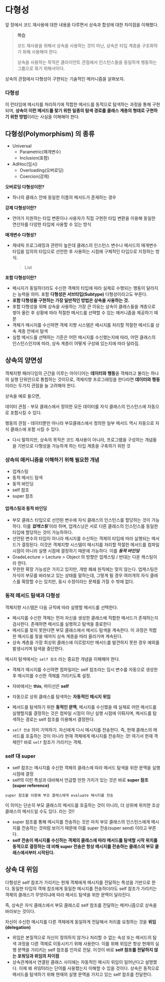 # 다형성

앞 장에서 코드 재사용에 대한 내용을 다루면서 상속과 합성에 대한 차이점을 이해했다.

> **복습**
>
> 코드 재사용을 위해서 상속을 사용하는 것이 아닌, 상속은 타입 계층을 구조화하기 위해 사용해야 한다.
>
> 상속을 사용하는 목적은 클라이언트 관점에서 인스턴스들을 동일하게 행동하는 그룹으로 묶기 위해서이다.



상속의 관점에서 다형성이 구현되는 기술적인 메커니즘을 살펴보자.

### 다형성

이 런타임에 메시지를 처리하기에 적합한 메서드를 동적으로 탐색하는 과정을 통해 구현되며, **상속이 이런 메서드를 찾기 위한 일종의 탐색 경로를 클래스 계층의 형태로 구현하기 위한 방법**이라는 사실을 이해해야 한다.



## 다형성(Polymorphism) 의 종류

- Universal
  - Parametric(매개변수)
  - Inclusion(포함)
- AdHoc(임시)
  - Overloading(오버로딩)
  - Coercion(강제)



**오버로딩 다형성이란?**

- 하나의 클래스 안에 동일한 이름의 메서드가 존재하는 경우



**강제 다형성이란?**

- 언어가 지원하는 타입 변환이나 사용자가 직접 구현한 타입 변환을 이용해 동일한 연산자를 다양한 타입에 사용할 수 있는 방식



**매개변수 다형성?**

- 제네릭 프로그래밍과 관련이 높은데 클래스의 인스턴스 변수나 메서드의 매개변수 타입을 임의의 타입으로 선언한 후 사용하는 시점에 구체적인 타입으로 지정하는 방식.

  > List<T>



**포함 다형성이란?**

- 메시지가 동일하더라도 수신한 객체의 타입에 따라 실제로 수행되는 행동이 달라지는 능력을 의미. 포함 **다형성은 서브타입(Subtype)** 다형성이라고도 부른다.
- **포함 다형성을 구현하는 가장 일반적인 방법은 상속을 사용하는 것.** 
- 포함 다형성을 위해 상속을 사용하는 가장 큰 이유는 상속이 클래스들을 계층으로 쌓아 올린 후 상황에 따라 적절한 메서드를 선택할 수 있는 매커니즘을 제공하기 때문
- 객체가 메시지를 수신하면 객체 지향 시스템은 메시지를 처리할 적절한 메서드를 상속 계층 안에서 탐색
- 실할 메서드를 선택하는 기준은 어떤 메시지를 수신했는지에 따라, 어떤 클래스의 인스턴스인지에 따라, 상속 계층이 어떻게 구성돼 있는지에 따라 달라짐.



## 상속의 양면성

 객체지향 패러다임의 근간을 이루는 아이디어는 **데이터와 행동**을 객체라고 불리는 하나의 실행 단위안으로 통합하는 것이므로, 객체지향 프로그래밍을 한다라면 **데이터와 행동**이라는 두가지 관점을 늘 고려해야 한다.



상속을 예로 들으면,

데이터 관점 - 부모 클래스에서 정의한 모든 데이터를 자식 클래스의 인스턴스에 자동으로 포함시킬 수 있다.

행동의 관점 - 데이터뿐만 아니라 부모클래스에서 정의한 일부 메서드 역시 자동으로 자식 클래스에 포함 시킬 수 있다.



- 다시 말하지만, 상속의 목적은 코드 재사용이 아니라, 프로그램을 구성하는 개념들을 기반으로 다형성을 가능하게 하는 타입 계층을 구축하기 위한 것



### 상속의 매커니즘을 이해하기 위해 필요한 개념

- 업캐스팅
- 동적 메서드 탐색
- 동적 바인딩
- self 참조
- super 참조



#### 업캐스팅과 동적 바인딩

- 부모 클래스 타입으로 선언된 변수에 자식 클래스의 인스턴스를 할당하는 것이 가능하다. 이를 ***업캐스팅*** 이라 하며, 업캐스닝은 서로 다른 클래스의 인스턴스를 동일한 타입에 할당하는 것이 가능하하다.
- 선언된 변수의 타입이 아니라 메시지를 수신하는 객체의 타입에 따라 실행되는 메서드가 결정된다. 이것은 객체지향 시스템이 메시지를 처리할 적절한 메서드를 컴파일 시점이 아니라 실행 시점에 결정하기 때문에 가능하다. 이를 ***동적 바인딩***
-  GradeLecture > Lecture > Object 의 방향은 업캐스팅 / 반대는 다운 캐스팅이라 한다.
- 무한한 확장 가능성은 가지고 있지만, 개방 폐쇄 원칙에는 맞지 않는다. 업캐스팅은 자식이 부모를 바라보고 있는 상태를 말하는데, 그렇게 될 경우 여러개의 자식 클래스를 확장할 수는 있지만, 동시 수정이라는 문제를 가질 수 밖에 없다.

### 동적 메서드 탐색과 다형성

객체지향 시스템은 다음 규칙에 따라 실행할 메서드를 선택한다.

- 메시지를 수신한 객체는 먼저 자신을 생성한 클래스에 적합한 메서드가 존재하는지 검사한다. 존재하면 메서드를 실행하고 탐색을 종료한다
- 메서드를 찾지 못한다면 부모 클래스에서 메서드 탐색을 계속한다. 이 과정은 적합한 메서드를 찾을 때까지 상속 계층을 따라 올라가며 계속된다.
- 상속 계층을 가장 최상위 클래스에 이르렀지만 메서드를 발견하지 못한 경우 예외를 발생시키며 탐색을 중단한다.



메시지 탐색에서는 `self 참조` 라는 중요한 개념을 이해해야 한다.

- 객체가 메시지를 수신하면 컴파일러는 self 참조라는 임시 변수를 자동으로 생성한 후 메시지를 수신한 객체를 가리키도록 설정.
- 자바에서는 **this**, 파이선은 **self**
- 자동으로 상위 클래스를 탐색하는 **자동적인 메시지 위임**

- 메서드를 탐색하기 위한 **동적인 문맥**, 메시지를 수신했을 때 실제로 어떤 메서드를 실행할지를 결정하는 것은 컴파일 시점이 아닌 실행 시점에 이뤄지며, 메서드를 탐색하는 경로는 self 참조를 이용해서 결정한다.
- `self 전송` 의미 기억하기. 자신에게 다시 메시지를 전송한다. 즉, 현재 클래스의 메서드를 호출하는 것이 아니라 현재 객체에게 메시지를 전송하는 것! 여기서 현재 객체란? 바로 `self` 참조가 가리키는 객체.



### self 대 super

- self 참조는 메시지를 수신한 객체의 클래스에 따라 메서드 탐색을 위한 문맥을 실행 시점에 결정
- self의 이런 특성과 대비해서 언급할 만한 가치가 있는 것은 바로 **super 참조(super reference)**

``super 참조를 이용해 부모 클래스에게 evaluate 메시지를 전송``

이 의미는 단순히 부모 클래스의 메서드를 호출하는 것이 아니라, 더 상위에 위치한 조상 클래스의 메서드일 수도 있다. 라는 것!!

- super 참조를 통해 메시지를 전송하는 것은 마치 부모 클래스의 인스턴스에게 메시지를 전송하는 것처럼 보이기 때문에 이를 super 전송(super send) 이라고 부른다.
- **self 전송이 메시지를 수신하는 객체의 클래스에 따라 메서드를 탐색할 시작 위치를 동적으로 결정하는 데 비해 super 전송은 항상 메시지를 전송하는 클래스의 부모 클래스에서부터 시작된다.**



## 상속 대 위임

다형성은 self 참조가 가리키는 현재 객체에게 메시지를 전달하는 특성을 기반으로 한다. 동일한 타입의 객체 참조에게 동일한 메시지를 전송하더라도 self 참조가 가리키는 객체의 클래스가 무엇이냐에 따라 메서드 탐색을 위한 문맥이 달라진다.

즉, 상속은 자식 클래스에서 부모 클래스로 self 참조를 전달하는 메커니즘으로 상속을 바라보는 것이다.



자신이 수신한 메시지를 다른 객체에게 동일하게 전달해서 처리를 요청하는 것을 **위임(delegation)**

- 위임은 본질적으로 자신이 정의하지 않거나 처리할 수 없는 속성 또는 메서드의 탐색 과정을 다른 객체로 이동시키기 위해 사용한다. 이를 위해 위임은 항상 현재의 실행 문맥을 가리키는 self 참조를 인자로 전달. 이것이 바로 **self 참조를 전달하지 않는 포워딩과 위임의 차이점**
- 상속관계에서 연결된 클래스 사이에는 자동적인 메시지 위임이 일어난다고 설명했다. 이제 왜 *위임*이라는 단어를 사용했는지 이해할 수 있을 것이다. 상속은 동적으로 메서드를 탐색하기 위해 현재의 실행 문맥을 가지고 있는 self 참조를 전달한다.